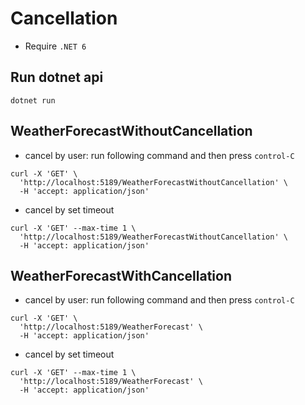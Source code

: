 # Cancellation

- Require `.NET 6`

## Run dotnet api

```shell
dotnet run
```

## WeatherForecastWithoutCancellation

- cancel by user: run following command and then press `control-C`

```shell
curl -X 'GET' \
  'http://localhost:5189/WeatherForecastWithoutCancellation' \
  -H 'accept: application/json'
```

- cancel by set timeout

```shell
curl -X 'GET' --max-time 1 \
  'http://localhost:5189/WeatherForecastWithoutCancellation' \
  -H 'accept: application/json'
```

## WeatherForecastWithCancellation

- cancel by user: run following command and then press `control-C`

```shell
curl -X 'GET' \
  'http://localhost:5189/WeatherForecast' \
  -H 'accept: application/json'
```

- cancel by set timeout

```shell
curl -X 'GET' --max-time 1 \
  'http://localhost:5189/WeatherForecast' \
  -H 'accept: application/json'
```
